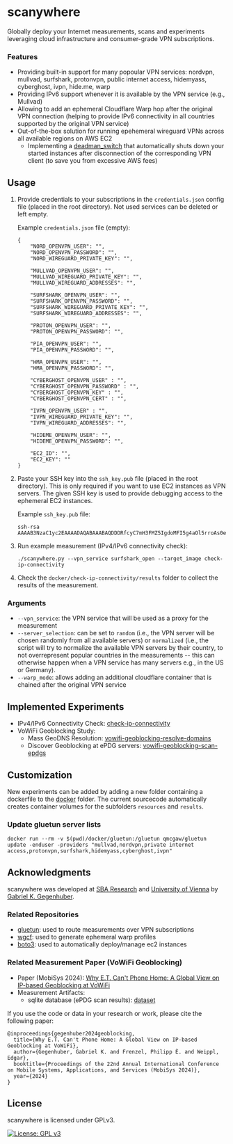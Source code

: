 # scanywhere
Globally deploy your Internet measurements, scans and experiments leveraging cloud infrastructure and consumer-grade VPN subscriptions.

### Features
* Providing built-in support for many popoular VPN services: nordvpn, mullvad, surfshark, protonvpn, public internet access, hidemyass, cyberghost, ivpn, hide.me, warp
* Providing IPv6 support whenever it is available by the VPN service (e.g., Mullvad)
* Allowing to add an ephemeral Cloudflare Warp hop after the original VPN connection (helping to provide IPv6 connectivity in all countries supported by the original VPN service)
* Out-of-the-box solution for running epehemeral wireguard VPNs across all available regions on AWS EC2
  * Implementing a [deadman_switch](/utils/deadman_switch.sh) that automatically shuts down your started instances after disconnection of the corresponding VPN client (to save you from excessive AWS fees)

## Usage
1. Provide credentials to your subscriptions in the `credentials.json` config file (placed in the root directory). Not used services can be deleted or left empty.

    Example `credentials.json` file (empty):
    ```
    {
        "NORD_OPENVPN_USER": "",
        "NORD_OPENVPN_PASSWORD": "",
        "NORD_WIREGUARD_PRIVATE_KEY": "",

        "MULLVAD_OPENVPN_USER": "",
        "MULLVAD_WIREGUARD_PRIVATE_KEY": "",
        "MULLVAD_WIREGUARD_ADDRESSES": "",

        "SURFSHARK_OPENVPN_USER": "",
        "SURFSHARK_OPENVPN_PASSWORD": "",
        "SURFSHARK_WIREGUARD_PRIVATE_KEY": "",
        "SURFSHARK_WIREGUARD_ADDRESSES": "",

        "PROTON_OPENVPN_USER": "",
        "PROTON_OPENVPN_PASSWORD": "",

        "PIA_OPENVPN_USER": "",
        "PIA_OPENVPN_PASSWORD": "",

        "HMA_OPENVPN_USER": "",
        "HMA_OPENVPN_PASSWORD": "",

        "CYBERGHOST_OPENVPN_USER" : "",
        "CYBERGHOST_OPENVPN_PASSWORD" : "",
        "CYBERGHOST_OPENVPN_KEY" : "",
        "CYBERGHOST_OPENVPN_CERT" : "",

        "IVPN_OPENVPN_USER" : "",
        "IVPN_WIREGUARD_PRIVATE_KEY": "",
        "IVPN_WIREGUARD_ADDRESSES": "",

        "HIDEME_OPENVPN_USER": "",
        "HIDEME_OPENVPN_PASSWORD": "",

        "EC2_ID": "",
        "EC2_KEY": ""
    }
    ```
2. Paste your SSH key into the `ssh_key.pub` file (placed in the root directory). This is only required if you want to use EC2 instances as VPN servers. The given SSH key is used to provide debugging access to the ephemeral EC2 instances.

    Example `ssh_key.pub` file:
    ```
    ssh-rsa AAAAB3NzaC1yc2EAAAADAQABAAABAQDDDRfcyC7mH3FMZ5IgdoMFI5g4aOl5rroAs0e+jJMYl2i+mtSpaZ7wkjo7uDgDARKdyDGshqq+yhUdZuzp/MX8av5XW4bZr8EKOULqMNo5jw2tSwtnMU0NNiCsPw8hT6ynnBJqJ9+9bfZuWK65h3oG9XonR+Bqh4hRVSls3jPk+/YUNicN98o02cMzerlfyGgssWvsG3wdk/gTWingzZTOciIHaG7bGq0Gz1Hh+LrSFbF2f4Z3zIg4D3C+8zpkAYjTbTI/L3KNB4vYJhgEEyTWb5lVZp34/G8+Z5Sn/HBkgd6JA0HkaivZKlelqQa6P5vkGvMi8LLi+tWzg+gwHK01
    ```

3. Run example measurement (IPv4/IPv6 connectivity check):

    `./scanywhere.py --vpn_service surfshark_open --target_image check-ip-connectivity`

4. Check the `docker/check-ip-connectivity/results` folder to collect the results of the measurement.

### Arguments
* `--vpn_service`: the VPN service that will be used as a proxy for the measurement
* `--server_selection`: can be set to `random` (i.e., the VPN server will be chosen randomly from all available servers) or `normalized` (i.e., the script will try to normalize the available VPN servers by their country, to not overrepresent popular countries in the measurements -- this can otherwise happen when a VPN service has many servers e.g., in the US or Germany).
* `--warp_mode`: allows adding an additional cloudflare container that is chained after the original VPN service

## Implemented Experiments
* IPv4/IPv6 Connectivity Check: [check-ip-connectivity](/docker/check-ip-connectivity)
* VoWiFi Geoblocking Study:
  * Mass GeoDNS Resolution: [vowifi-geoblocking-resolve-domains](/docker/vowifi-geoblocking-resolve-domains)
  * Discover Geoblocking at ePDG servers: [vowifi-geoblocking-scan-epdgs](/docker/vowifi-geoblocking-scan-epdgs)

## Customization
New experiments can be added by adding a new folder containing a dockerfile to the [docker](/docker) folder.
The current sourcecode automatically creates container volumes for the subfolders `resources` and `results`.

### Update gluetun server lists
`docker run --rm -v $(pwd)/docker/gluetun:/gluetun qmcgaw/gluetun update -enduser -providers "mullvad,nordvpn,private internet access,protonvpn,surfshark,hidemyass,cyberghost,ivpn"`


## Acknowledgments
scanywhere was developed at [SBA Research](https://www.sba-research.org/) and [University of Vienna](https://sec.cs.univie.ac.at/) by [Gabriel K. Gegenhuber](https://www.sba-research.org/team/gabriel-k-gegenhuber/).

### Related Repositories
* [gluetun](https://github.com/qdm12/gluetun): used to route measurements over VPN subscriptions
* [wgcf](https://github.com/ViRb3/wgcf): used to generate ephemeral warp profiles
* [boto3](https://github.com/boto/boto3): used to automatically deploy/manage ec2 instances

### Related Measurement Paper (VoWiFi Geoblocking)
* Paper (MobiSys 2024): [Why E.T. Can't Phone Home: A Global View on IP-based Geoblocking at VoWiFi](https://www.researchgate.net/publication/378971036_Why_ET_Can't_Phone_Home_A_Global_View_on_IP-based_Geoblocking_at_VoWiFi)
* Measurement Artifacts:
  * sqlite database (ePDG scan results): [dataset](https://phaidra.univie.ac.at/detail/o:2059211)

If you use the code or data in your research or work, please cite the following paper:
```
@inproceedings{gegenhuber2024geoblocking,
  title={Why E.T. Can't Phone Home: A Global View on IP-based Geoblocking at VoWiFi},
  author={Gegenhuber, Gabriel K. and Frenzel, Philipp È. and Weippl, Edgar},
  booktitle={Proceedings of the 22nd Annual International Conference on Mobile Systems, Applications, and Services (MobiSys 2024)},
  year={2024}
}
```

## License
scanywhere is licensed under GPLv3.

[![License: GPL v3](https://img.shields.io/badge/License-GPLv3-blue.svg)](https://www.gnu.org/licenses/gpl-3.0)